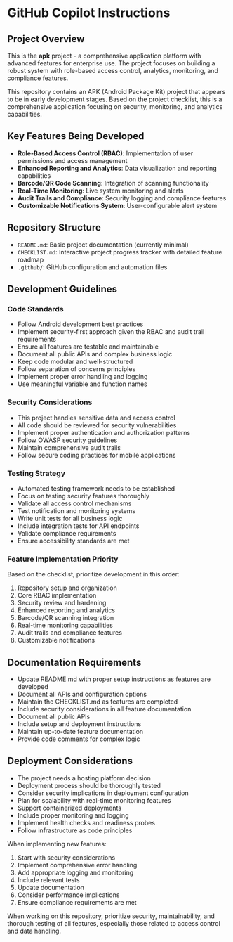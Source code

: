 # GitHub Copilot Instructions

## Project Overview

This is the **apk** project - a comprehensive application platform with advanced features for enterprise use. The project focuses on building a robust system with role-based access control, analytics, monitoring, and compliance features.

This repository contains an APK (Android Package Kit) project that appears to be in early development stages. Based on the project checklist, this is a comprehensive application focusing on security, monitoring, and analytics capabilities.

## Key Features Being Developed
- **Role-Based Access Control (RBAC)**: Implementation of user permissions and access management
- **Enhanced Reporting and Analytics**: Data visualization and reporting capabilities
- **Barcode/QR Code Scanning**: Integration of scanning functionality
- **Real-Time Monitoring**: Live system monitoring and alerts
- **Audit Trails and Compliance**: Security logging and compliance features
- **Customizable Notifications System**: User-configurable alert system

## Repository Structure
- `README.md`: Basic project documentation (currently minimal)
- `CHECKLIST.md`: Interactive project progress tracker with detailed feature roadmap
- `.github/`: GitHub configuration and automation files

## Development Guidelines

### Code Standards
- Follow Android development best practices
- Implement security-first approach given the RBAC and audit trail requirements
- Ensure all features are testable and maintainable
- Document all public APIs and complex business logic
- Keep code modular and well-structured
- Follow separation of concerns principles
- Implement proper error handling and logging
- Use meaningful variable and function names

### Security Considerations
- This project handles sensitive data and access control
- All code should be reviewed for security vulnerabilities
- Implement proper authentication and authorization patterns
- Follow OWASP security guidelines
- Maintain comprehensive audit trails
- Follow secure coding practices for mobile applications

### Testing Strategy
- Automated testing framework needs to be established
- Focus on testing security features thoroughly
- Validate all access control mechanisms
- Test notification and monitoring systems
- Write unit tests for all business logic
- Include integration tests for API endpoints
- Validate compliance requirements
- Ensure accessibility standards are met

### Feature Implementation Priority
Based on the checklist, prioritize development in this order:
1. Repository setup and organization
2. Core RBAC implementation
3. Security review and hardening
4. Enhanced reporting and analytics
5. Barcode/QR scanning integration
6. Real-time monitoring capabilities
7. Audit trails and compliance features
8. Customizable notifications

## Documentation Requirements
- Update README.md with proper setup instructions as features are developed
- Document all APIs and configuration options
- Maintain the CHECKLIST.md as features are completed
- Include security considerations in all feature documentation
- Document all public APIs
- Include setup and deployment instructions
- Maintain up-to-date feature documentation
- Provide code comments for complex logic

## Deployment Considerations
- The project needs a hosting platform decision
- Deployment process should be thoroughly tested
- Consider security implications in deployment configuration
- Plan for scalability with real-time monitoring features
- Support containerized deployments
- Include proper monitoring and logging
- Implement health checks and readiness probes
- Follow infrastructure as code principles

When implementing new features:
1. Start with security considerations
2. Implement comprehensive error handling
3. Add appropriate logging and monitoring
4. Include relevant tests
5. Update documentation
6. Consider performance implications
7. Ensure compliance requirements are met

When working on this repository, prioritize security, maintainability, and thorough testing of all features, especially those related to access control and data handling.